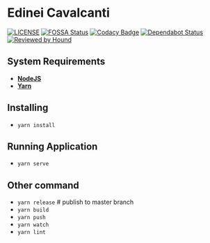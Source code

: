 # Edinei Cavalcanti

[![LICENSE](https://img.shields.io/github/license/neiesc/neiesc.github.io.svg)](./LICENSE)
[![FOSSA Status](https://app.fossa.io/api/projects/git%2Bgithub.com%2Fneiesc%2Fneiesc.github.io.svg?type=shield)](https://app.fossa.io/projects/git%2Bgithub.com%2Fneiesc%2Fneiesc.github.io?ref=badge_shield)
[![Codacy Badge](https://api.codacy.com/project/badge/Grade/e2b3ee4a99cf4c5c924a650da3125940)](https://www.codacy.com/app/neiesc/neiesc.github.io?utm_source=github.com&amp;utm_medium=referral&amp;utm_content=neiesc/neiesc.github.io&amp;utm_campaign=Badge_Grade)
[![Dependabot Status](https://api.dependabot.com/badges/status?host=github&repo=neiesc/neiesc.github.io)](https://dependabot.com)
[![Reviewed by Hound](https://img.shields.io/badge/Reviewed_by-Hound-8E64B0.svg)](https://houndci.com)

## System Requirements

- **[NodeJS](https://nodejs.org/en/)**
- **[Yarn](https://yarnpkg.com/en/)**

## Installing

- `yarn install`

## Running Application

- `yarn serve`

## Other command

- `yarn release` # publish to master branch
- `yarn build`
- `yarn push`
- `yarn watch`
- `yarn lint`
